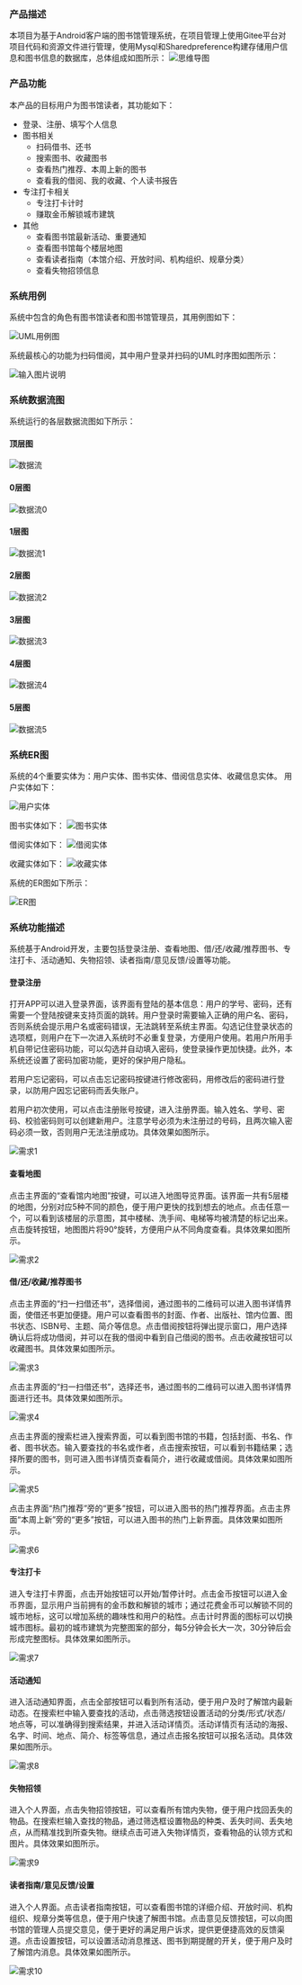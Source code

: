 ### 产品描述

本项目为基于Android客户端的图书馆管理系统，在项目管理上使用Gitee平台对项目代码和资源文件进行管理，使用Mysql和Sharedpreference构建存储用户信息和图书信息的数据库，总体组成如图所示：
![思维导图](https://foruda.gitee.com/images/1666935611655701214/dd29c962_10806612.png "思维导图.png")

### 产品功能

本产品的目标用户为图书馆读者，其功能如下：
- 登录、注册、填写个人信息
- 图书相关
  - 扫码借书、还书
  - 搜索图书、收藏图书
  - 查看热门推荐、本周上新的图书
  - 查看我的借阅、我的收藏、个人读书报告
- 专注打卡相关
  - 专注打卡计时
  - 赚取金币解锁城市建筑
- 其他
  - 查看图书馆最新活动、重要通知
  - 查看图书馆每个楼层地图
  - 查看读者指南（本馆介绍、开放时间、机构组织、规章分类）
  - 查看失物招领信息

### 系统用例
系统中包含的角色有图书馆读者和图书馆管理员，其用例图如下：

![UML用例图](https://foruda.gitee.com/images/1668952669956873389/bb122616_10806612.png "UML用例图.png")

系统最核心的功能为扫码借阅，其中用户登录并扫码的UML时序图如图所示：

![输入图片说明](https://foruda.gitee.com/images/1671118526592770724/601aa10d_10806612.png "时序图.png")

### 系统数据流图
系统运行的各层数据流图如下所示：

#### 顶层图
![数据流](https://foruda.gitee.com/images/1668952115000561930/9e5b0169_10806612.png "数据流.png")

#### 0层图
![数据流0](https://foruda.gitee.com/images/1668952146422680818/7e872d20_10806612.png "数据流0.png")

#### 1层图
![数据流1](https://foruda.gitee.com/images/1668952164713838667/8ef720f4_10806612.png "数据流1.png")

#### 2层图
![数据流2](https://foruda.gitee.com/images/1668952176219742984/29deef6c_10806612.png "数据流2.png")

#### 3层图
![数据流3](https://foruda.gitee.com/images/1668952187605539054/1663eb97_10806612.png "数据流3.png")

#### 4层图
![数据流4](https://foruda.gitee.com/images/1668952201618424152/bc3a1ac1_10806612.png "数据流4.png")

#### 5层图
![数据流5](https://foruda.gitee.com/images/1668952215114814094/694c3b96_10806612.png "数据流5.png")


### 系统ER图

系统的4个重要实体为：用户实体、图书实体、借阅信息实体、收藏信息实体。
用户实体如下：

![用户实体](https://foruda.gitee.com/images/1668527955958778281/f62a8543_10806612.png "user.png")

图书实体如下：
![图书实体](https://foruda.gitee.com/images/1668527973017725606/dd7b0ddc_10806612.png "book.png")

借阅实体如下：
![借阅实体](https://foruda.gitee.com/images/1668527991053478662/99ca70bd_10806612.png "borrow.png")

收藏实体如下：
![收藏实体](https://foruda.gitee.com/images/1668528006594371950/fc4acc74_10806612.png "collection.png")

系统的ER图如下所示：

![ER图](https://foruda.gitee.com/images/1668940365944832771/260670a7_10806612.png "ER图.png")


### 系统功能描述

系统基于Android开发，主要包括登录注册、查看地图、借/还/收藏/推荐图书、专注打卡、活动通知、失物招领、读者指南/意见反馈/设置等功能。

#### 登录注册

打开APP可以进入登录界面，该界面有登陆的基本信息：用户的学号、密码，还有需要一个登陆按键来支持页面的跳转。用户登录时需要输入正确的用户名、密码，否则系统会提示用户名或密码错误，无法跳转至系统主界面。勾选记住登录状态的选项框，则用户在下一次进入系统时不必重复登录，方便用户使用。若用户所用手机自带记住密码功能，可以勾选并自动填入密码，使登录操作更加快捷。此外，本系统还设置了密码加密功能，更好的保护用户隐私。

若用户忘记密码，可以点击忘记密码按键进行修改密码，用修改后的密码进行登录，以防用户因忘记密码而丢失账户。

若用户初次使用，可以点击注册账号按键，进入注册界面。输入姓名、学号、密码、校验密码则可以创建新用户。注意学号必须为未注册过的号码，且两次输入密码必须一致，否则用户无法注册成功。具体效果如图所示。

![需求1](https://foruda.gitee.com/images/1670947404645661672/fd21a26c_10806612.png "需求1.png")

#### 查看地图

点击主界面的“查看馆内地图”按键，可以进入地图导览界面。该界面一共有5层楼的地图，分别对应5种不同的颜色，便于用户更快的找到想去的地点。点击任意一个，可以看到该楼层的示意图，其中楼梯、洗手间、电梯等均被清楚的标记出来。点击旋转按钮，地图图片将90°旋转，方便用户从不同角度查看。具体效果如图所示。

![需求2](https://foruda.gitee.com/images/1670947465023589810/a511a2ef_10806612.png "需求2.png")

#### 借/还/收藏/推荐图书

点击主界面的“扫一扫借还书”，选择借阅，通过图书的二维码可以进入图书详情界面，使借还书更加便捷。用户可以查看图书的封面、作者、出版社、馆内位置、图书状态、ISBN号、主题、简介等信息。点击借阅按钮将弹出提示窗口，用户选择确认后将成功借阅，并可以在我的借阅中看到自己借阅的图书。点击收藏按钮可以收藏图书。具体效果如图所示。

![需求3](https://foruda.gitee.com/images/1670947482385454092/0d29cf88_10806612.png "需求3.png")

点击主界面的“扫一扫借还书”，选择还书，通过图书的二维码可以进入图书详情界面进行还书。具体效果如图所示。

![需求4](https://foruda.gitee.com/images/1670947496667555393/2fbf8195_10806612.png "需求4.png")

点击主界面的搜索栏进入搜索界面，可以看到图书馆的书籍，包括封面、书名、作者、图书状态。输入要查找的书名或作者，点击搜索按钮，可以看到书籍结果；选择所要的图书，则可进入图书详情页查看简介，进行收藏或借阅。具体效果如图所示。

![需求5](https://foruda.gitee.com/images/1670947512735950421/5f78671d_10806612.png "需求5.png")

点击主界面“热门推荐”旁的“更多”按钮，可以进入图书的热门推荐界面。点击主界面“本周上新”旁的“更多”按钮，可以进入图书的热门上新界面。具体效果如图所示。

![需求6](https://foruda.gitee.com/images/1670947526999658058/850e5e9b_10806612.png "需求6.png")

#### 专注打卡

进入专注打卡界面，点击开始按钮可以开始/暂停计时。点击金币按钮可以进入金币界面，显示用户当前拥有的金币数和解锁的城市；通过花费金币可以解锁不同的城市地标，这可以增加系统的趣味性和用户的粘性。点击计时界面的图标可以切换城市图标。最初的城市建筑为完整图案的部分，每5分钟会长大一次，30分钟后会形成完整图标。具体效果如图所示。

![需求7](https://foruda.gitee.com/images/1670947543577113133/6e290736_10806612.png "需求7.png")

#### 活动通知

进入活动通知界面，点击全部按钮可以看到所有活动，便于用户及时了解馆内最新动态。在搜索栏中输入要查找的活动，点击筛选按钮设置活动的分类/形式/状态/地点等，可以准确得到搜索结果，并进入活动详情页。活动详情页有活动的海报、名字、时间、地点、简介、标签等信息，通过点击报名按钮可以报名活动。具体效果如图所示。

![需求8](https://foruda.gitee.com/images/1670947558903152411/8d79d1f1_10806612.png "需求8.png")

#### 失物招领

进入个人界面，点击失物招领按钮，可以查看所有馆内失物，便于用户找回丢失的物品。在搜索栏输入查找的物品，通过筛选框设置物品的种类、丢失时间、丢失地点，从而精准找到所查失物。继续点击可进入失物详情页，查看物品的认领方式和图片。具体效果如图所示。

![需求9](https://foruda.gitee.com/images/1670947573016832729/ecab1df3_10806612.png "需求9.png")

#### 读者指南/意见反馈/设置

进入个人界面。点击读者指南按钮，可以查看图书馆的详细介绍、开放时间、机构组织、规章分类等信息，便于用户快速了解图书馆。点击意见反馈按钮，可以向图书馆的管理人员提交意见，便于更好的满足用户诉求，提供更便捷高效的反馈渠道。点击设置按钮，可以设置活动消息推送、图书到期提醒的开关，便于用户及时了解馆内消息。具体效果如图所示。

![需求10](https://foruda.gitee.com/images/1670947589984784646/1106b613_10806612.png "需求10.png")


